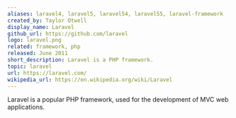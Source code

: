 ```yaml
---
aliases: laravel4, laravel5, laravel54, laravel55, laravel-framework
created_by: Taylor Otwell
display_name: Laravel
github_url: https://github.com/laravel
logo: laravel.png
related: framework, php
released: June 2011
short_description: Laravel is a PHP framework.
topic: laravel
url: https://laravel.com/
wikipedia_url: https://en.wikipedia.org/wiki/Laravel
---
```

Laravel is a popular PHP framework, used for the development of MVC web applications.

